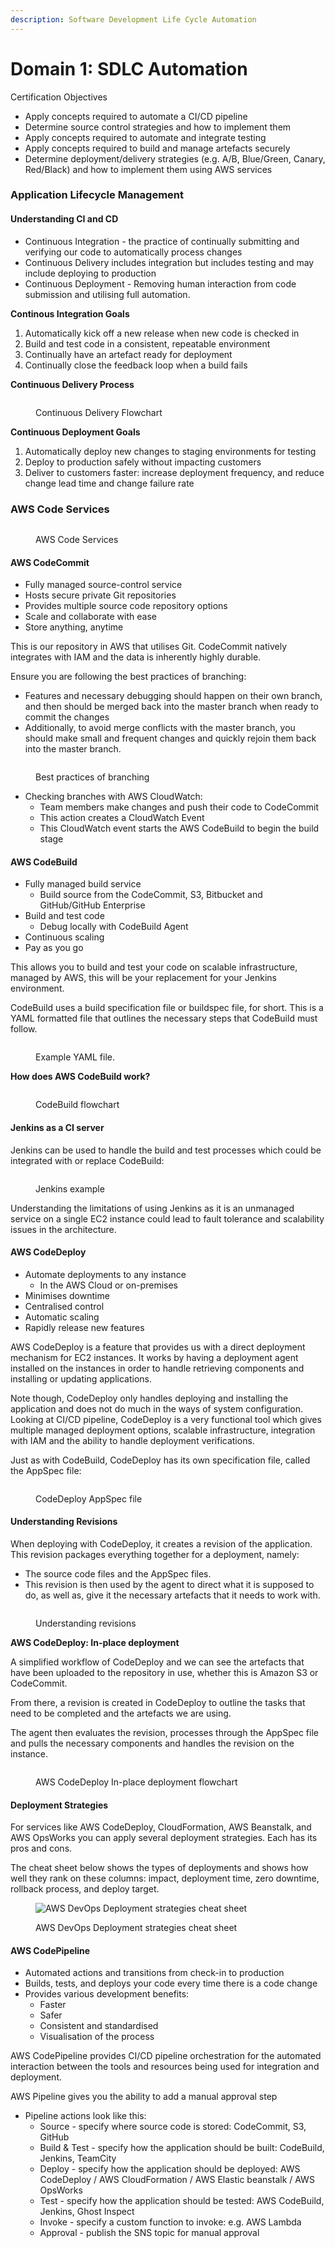 ```yaml
---
description: Software Development Life Cycle Automation
---
```


# Domain 1: SDLC Automation

Certification Objectives

* Apply concepts required to automate a CI/CD pipeline
* Determine source control strategies and how to implement them
* Apply concepts required to automate and integrate testing
* Apply concepts required to build and manage artefacts securely
* Determine deployment/delivery strategies (e.g. A/B, Blue/Green, Canary, Red/Black) and how to implement them using AWS services

### Application Lifecycle Management

#### Understanding CI and CD

* Continuous Integration - the practice of continually submitting and verifying our code to automatically process changes
* Continuous Delivery includes integration but includes testing and may include deploying to production
* Continuous Deployment - Removing human interaction from code submission and utilising full automation.

**Continous Integration Goals**

1. Automatically kick off a new release when new code is checked in
2. Build and test code in a consistent, repeatable environment
3. Continually have an artefact ready for deployment
4. Continually close the feedback loop when a build fails

**Continuous Delivery Process**

<figure><img src="../.gitbook/assets/image (8) (1).png" alt=""><figcaption><p>Continuous Delivery Flowchart</p></figcaption></figure>

**Continuous Deployment Goals**

1. Automatically deploy new changes to staging environments for testing
2. Deploy to production safely without impacting customers
3. Deliver to customers faster: increase deployment frequency, and reduce change lead time and change failure rate

### AWS Code Services

<figure><img src="../.gitbook/assets/image (20).png" alt=""><figcaption><p>AWS Code Services</p></figcaption></figure>

#### AWS CodeCommit

* Fully managed source-control service
* Hosts secure private Git repositories
* Provides multiple source code repository options
* Scale and collaborate with ease
* Store anything, anytime

This is our repository in AWS that utilises Git. CodeCommit natively integrates with IAM and the data is inherently highly durable.

Ensure you are following the best practices of branching:

* Features and necessary debugging should happen on their own branch, and then should be merged back into the master branch when ready to commit the changes
* Additionally, to avoid merge conflicts with the master branch, you should make small and frequent changes and quickly rejoin them back into the master branch.

<figure><img src="../.gitbook/assets/image (13) (1).png" alt=""><figcaption><p>Best practices of branching</p></figcaption></figure>

* Checking branches with AWS CloudWatch:
  * Team members make changes and push their code to CodeCommit
  * This action creates a CloudWatch Event
  * This CloudWatch event starts the AWS CodeBuild to begin the build stage

#### AWS CodeBuild

* Fully managed build service
  * Build source from the CodeCommit, S3, Bitbucket and GitHub/GitHub Enterprise
* Build and test code
  * Debug locally with CodeBuild Agent
* Continuous scaling
* Pay as you go

This allows you to build and test your code on scalable infrastructure, managed by AWS, this will be your replacement for your Jenkins environment.

CodeBuild uses a build specification file or buildspec file, for short. This is a YAML formatted file that outlines the necessary steps that CodeBuild must follow.

<figure><img src="../.gitbook/assets/image (16).png" alt=""><figcaption><p>Example YAML file.</p></figcaption></figure>

**How does AWS CodeBuild work?**

<figure><img src="../.gitbook/assets/image (17).png" alt=""><figcaption><p>CodeBuild flowchart</p></figcaption></figure>

#### Jenkins as a CI server

Jenkins can be used to handle the build and test processes which could be integrated with or replace CodeBuild:

<figure><img src="../.gitbook/assets/image (21).png" alt=""><figcaption><p>Jenkins example</p></figcaption></figure>

Understanding the limitations of using Jenkins as it is an unmanaged service on a single EC2 instance could lead to fault tolerance and scalability issues in the architecture.

#### AWS CodeDeploy

* Automate deployments to any instance
  * In the AWS Cloud or on-premises
* Minimises downtime
* Centralised control
* Automatic scaling
* Rapidly release new features

AWS CodeDeploy is a feature that provides us with a direct deployment mechanism for EC2 instances. It works by having a deployment agent installed on the instances in order to handle retrieving components and installing or updating applications.

Note though, CodeDeploy only handles deploying and installing the application and does not do much in the ways of system configuration. Looking at CI/CD pipeline, CodeDeploy is a very functional tool which gives multiple managed deployment options, scalable infrastructure, integration with IAM and the ability to handle deployment verifications.&#x20;

Just as with CodeBuild, CodeDeploy has its own specification file, called the AppSpec file:

<figure><img src="../.gitbook/assets/image (7).png" alt=""><figcaption><p>CodeDeploy AppSpec file</p></figcaption></figure>

#### Understanding Revisions

When deploying with CodeDeploy, it creates a revision of the application. This revision packages everything together for a deployment, namely:

* The source code files and the AppSpec files.
* This revision is then used by the agent to direct what it is supposed to do, as well as, give it the necessary artefacts that it needs to work with.

<figure><img src="../.gitbook/assets/image (5) (1).png" alt=""><figcaption><p>Understanding revisions</p></figcaption></figure>

**AWS CodeDeploy: In-place deployment**

A simplified workflow of CodeDeploy and we can see the artefacts that have been uploaded to the repository in use, whether this is Amazon S3 or CodeCommit.

From there, a revision is created in CodeDeploy to outline the tasks that need to be completed and the artefacts we are using.

The agent then evaluates the revision, processes through the AppSpec file and pulls the necessary components and handles the revision on the instance.&#x20;

<figure><img src="../.gitbook/assets/image (5).png" alt=""><figcaption><p>AWS CodeDeploy In-place deployment flowchart</p></figcaption></figure>

#### Deployment Strategies

For services like AWS CodeDeploy, CloudFormation, AWS Beanstalk, and AWS OpsWorks you can apply several deployment strategies. Each has its pros and cons.

The cheat sheet below shows the types of deployments and shows how well they rank on these columns: impact, deployment time, zero downtime, rollback process, and deploy target.

<figure><img src="https://towardsthecloud.com/wp-content/uploads/deployment-cheatsheet-1024x441.webp" alt="AWS DevOps Deployment strategies cheat sheet"><figcaption><p>AWS DevOps Deployment strategies cheat sheet</p></figcaption></figure>

#### AWS CodePipeline

* Automated actions and transitions from check-in to production
* Builds, tests, and deploys your code every time there is a code change
* Provides various development benefits:
  * Faster
  * Safer
  * Consistent and standardised
  * Visualisation of the process

AWS CodePipeline provides CI/CD pipeline orchestration for the automated interaction between the tools and resources being used for integration and deployment.

AWS Pipeline gives you the ability to add a manual approval step

* Pipeline actions look like this:
  * Source - specify where source code is stored: CodeCommit, S3, GitHub
  * Build & Test - specify how the application should be built: CodeBuild, Jenkins, TeamCity
  * Deploy - specify how the application should be deployed: AWS CodeDeploy / AWS CloudFormation / AWS Elastic beanstalk / AWS OpsWorks
  * Test - specify how the application should be tested: AWS CodeBuild, Jenkins, Ghost Inspect
  * Invoke - specify a custom function to invoke: e.g. AWS Lambda
  * Approval - publish the SNS topic for manual approval

